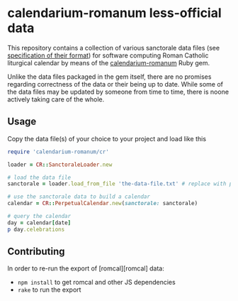 # calendarium-romanum less-official data

This repository contains a collection of various sanctorale data files
(see [specification of their format][data])
for software computing Roman Catholic liturgical calendar by means of the
[calendarium-romanum][caro] Ruby gem.

Unlike the data files packaged in the gem itself, there are no promises regarding correctness
of the data or their being up to date. While some of the data files may be updated by someone
from time to time, there is noone actively taking care of the whole.

## Usage

Copy the data file(s) of your choice to your project and load like this

```ruby
require 'calendarium-romanum/cr'

loader = CR::SanctoraleLoader.new

# load the data file
sanctorale = loader.load_from_file 'the-data-file.txt' # replace with path to your data file

# use the sanctorale data to build a calendar
calendar = CR::PerpetualCalendar.new(sanctorale: sanctorale)

# query the calendar
day = calendar[date]
p day.celebrations
```

## Contributing

In order to re-run the export of [romcal][romcal] data:

* `npm install` to get romcal and other JS dependencies
* `rake` to run the export

[caro]: https://github.com/igneus/calendarium-romanum
[data]: https://github.com/igneus/calendarium-romanum/blob/master/data/README.md
